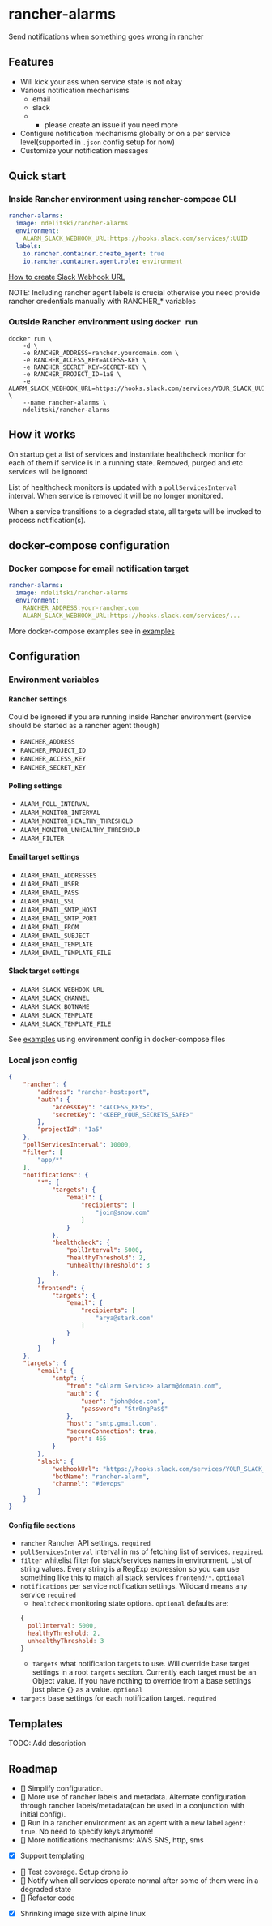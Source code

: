 # rancher-alarms

Send notifications when something goes wrong in rancher

## Features
 - Will kick your ass when service state is not okay
 - Various notification mechanisms
   - email
   - slack
   - * please create an issue if you need more
 - Configure notification mechanisms globally or on a per service level(supported in `.json` config setup for now)
 - Customize your notification messages

## Quick start

### Inside Rancher environment using rancher-compose CLI
```yml
rancher-alarms:
  image: ndelitski/rancher-alarms
  environment:
    ALARM_SLACK_WEBHOOK_URL:https://hooks.slack.com/services/:UUID
  labels:
    io.rancher.container.create_agent: true
    io.rancher.container.agent.role: environment
```
[How to create Slack Webhook URL](https://my.slack.com/services/new/incoming-webhook/)

NOTE: Including rancher agent labels is crucial otherwise you need provide rancher credentials manually with RANCHER_* variables

### Outside Rancher environment using `docker run`
```
docker run \
    -d \
    -e RANCHER_ADDRESS=rancher.yourdomain.com \
    -e RANCHER_ACCESS_KEY=ACCESS-KEY \
    -e RANCHER_SECRET_KEY=SECRET-KEY \
    -e RANCHER_PROJECT_ID=1a8 \
    -e ALARM_SLACK_WEBHOOK_URL=https://hooks.slack.com/services/YOUR_SLACK_UUID \
    --name rancher-alarms \
    ndelitski/rancher-alarms
```

## How it works

On startup get a list of services and instantiate healthcheck monitor for each of them if service is in a running state. Removed, purged and etc services will be ignored

List of healthcheck monitors is updated with a `pollServicesInterval` interval. When service is removed it will be no longer monitored.

When a service transitions to a degraded state, all targets will be invoked to process notification(s).


## docker-compose configuration 

### Docker compose for email notification target

```yml
rancher-alarms:
  image: ndelitski/rancher-alarms
  environment:
    RANCHER_ADDRESS:your-rancher.com
    ALARM_SLACK_WEBHOOK_URL:https://hooks.slack.com/services/...
```

More docker-compose examples see in [examples](https://github.com/ndelitski/rancher-alarms/tree/master/examples)

## Configuration

### Environment variables

#### Rancher settings
Could be ignored if you are running inside Rancher environment (service should be started as a rancher agent though)
 - `RANCHER_ADDRESS`
 - `RANCHER_PROJECT_ID`
 - `RANCHER_ACCESS_KEY`
 - `RANCHER_SECRET_KEY`
 
#### Polling settings
 - `ALARM_POLL_INTERVAL` 
 - `ALARM_MONITOR_INTERVAL`
 - `ALARM_MONITOR_HEALTHY_THRESHOLD`
 - `ALARM_MONITOR_UNHEALTHY_THRESHOLD`
 - `ALARM_FILTER`
 
#### Email target settings
 - `ALARM_EMAIL_ADDRESSES`
 - `ALARM_EMAIL_USER`
 - `ALARM_EMAIL_PASS`
 - `ALARM_EMAIL_SSL`
 - `ALARM_EMAIL_SMTP_HOST`
 - `ALARM_EMAIL_SMTP_PORT`
 - `ALARM_EMAIL_FROM`
 - `ALARM_EMAIL_SUBJECT`
 - `ALARM_EMAIL_TEMPLATE`
 - `ALARM_EMAIL_TEMPLATE_FILE`
 
#### Slack target settings
 - `ALARM_SLACK_WEBHOOK_URL`
 - `ALARM_SLACK_CHANNEL`
 - `ALARM_SLACK_BOTNAME`
 - `ALARM_SLACK_TEMPLATE`
 - `ALARM_SLACK_TEMPLATE_FILE`
 
See [examples](https://github.com/ndelitski/rancher-alarms/tree/master/examples) using environment config in docker-compose files

### Local json config

```json
{
    "rancher": {
        "address": "rancher-host:port",
        "auth": {
            "accessKey": "<ACCESS_KEY>",
            "secretKey": "<KEEP_YOUR_SECRETS_SAFE>"
        },
        "projectId": "1a5"
    },
    "pollServicesInterval": 10000,
    "filter": [
        "app/*"
    ],
    "notifications": {
        "*": {
            "targets": {
                "email": {
                    "recipients": [
                        "join@snow.com"
                    ]
                }
            },
            "healthcheck": {
                "pollInterval": 5000,
                "healthyThreshold": 2,
                "unhealthyThreshold": 3
            },
        },
        "frontend": {
            "targets": {
                "email": {
                    "recipients": [
                        "arya@stark.com"
                    ]
                }
            }
        }
    },
    "targets": {
        "email": {
            "smtp": {
                "from": "<Alarm Service> alarm@domain.com",
                "auth": {
                    "user": "john@doe.com",
                    "password": "Str0ngPa$$"
                },
                "host": "smtp.gmail.com",
                "secureConnection": true,
                "port": 465
            }
        },
        "slack": {
            "webhookUrl": "https://hooks.slack.com/services/YOUR_SLACK_UUID",
            "botName": "rancher-alarm",
            "channel": "#devops"
        }
    }
}
```

#### Config file sections
 - `rancher` Rancher API settings. `required`
 - `pollServicesInterval` interval in ms of fetching list of services. `required`.
 - `filter` whitelist filter for stack/services names in environment. List of string values. Every string is a RegExp expression so you can use something like this to match all stack services `frontend/*`. `optional`
 - `notifications` per service notification settings. Wildcard means any service `required`
    - `healtcheck` monitoring state options. `optional` defaults are:
    ```js
    {
      pollInterval: 5000,
      healthyThreshold: 2,
      unhealthyThreshold: 3
    }
    ```
    - `targets` what notification targets to use. Will override base target settings in a root `targets` section. Currently each target must be an Object value. If you have nothing to override from a base settings just place `{}` as a value. `optional`
 - `targets` base settings for each notification target. `required`

## Templates
TODO: Add description

## Roadmap
 - [] Simplify configuration.
 - [] More use of rancher labels and metadata. Alternate configuration through rancher labels/metadata(can be used in a conjunction with initial config).
 - [] Run in a rancher environment as an agent with a new label `agent: true`. No need to specify keys anymore!
 - [] More notifications mechanisms: AWS SNS, http, sms
 - [x] Support templating
 - [] Test coverage. Setup drone.io
 - [] Notify when all services operate normal after some of them were in a degraded state
 - [] Refactor code
 - [x] Shrinking image size with alpine linux
